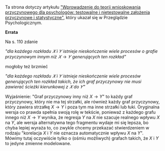 Ta strona dotyczy artykułu ["Wprowadzenie do teorii wnioskowania przyczynowego dla psychologów: testowalne i nietestowalne założenia przyczynowe i statystyczne"](https://czasopisma.uwm.edu.pl/index.php/pp/article/view/9461/7101), który ukazał się w Przeglądzie Psychologicznym.

**Errata**

Na s. 110 zdanie

*"dla każdego rozkładu* $𝑋$ *i* $𝑌$ *istnieje nieskończenie wiele procesów o grafie przyczynowym innym niż* $𝑋 \rightarrow 𝑌$ *generujących ten rozkład"*

mogłoby też brzmieć

*"dla każdego rozkładu* $𝑋$ *i* $𝑌$ *istnieje nieskończenie wiele procesów generujących ten rozkład takich, że ich graf przyczynowy nie musi zawierać ścieżki kierunkowej z* $𝑋$ *do* $𝑌$*"*

Wyjaśnienie: "Graf przyczynowy inny niż $X \rightarrow Y$" to każdy graf przyczynowy, który nie ma tej strzałki, ale również każdy graf przyczynowy, który zawiera strzałkę $X \rightarrow Y$ i poza tym ma inne strzałki lub łuki. Oryginalna wersja co prawda spełnia swoją rolę w tekście, ponieważ z każdego grafu innego niż $X \rightarrow Y$ wynika, że regresja $Y$ na $X$ nie szacuje realnego wpływu $X$ na $Y$, ale wersja alternatywna tego fragmentu wydaje mi się lepsza, bo chyba lepiej wyraża to, co zwykle chcemy przekazać stwierdzeniem w rodzaju "korelacja $X$ i $Y$ nie oznacza automatycznie wpływu $X$ na $Y$". Mówimy tutaj oczywiście tylko o (ośmiu możliwych) grafach takich, że $X$ i $Y$ to jedyne zmienne modelowane. 
